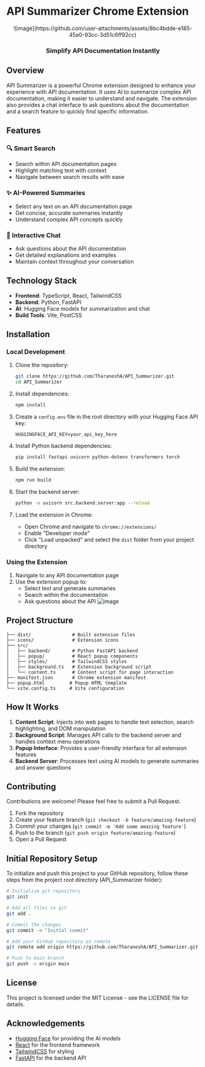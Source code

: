 # API Summarizer Chrome Extension

<div align="center">
![image](https://github.com/user-attachments/assets/8bc4bdde-e185-45a0-93cc-3d51c6ff92cc)

  <h3>Simplify API Documentation Instantly</h3>
</div>

## Overview

API Summarizer is a powerful Chrome extension designed to enhance your experience with API documentation. It uses AI to summarize complex API documentation, making it easier to understand and navigate. The extension also provides a chat interface to ask questions about the documentation and a search feature to quickly find specific information.

## Features

### 🔍 Smart Search
- Search within API documentation pages
- Highlight matching text with context
- Navigate between search results with ease

### ✨ AI-Powered Summaries
- Select any text on an API documentation page
- Get concise, accurate summaries instantly
- Understand complex API concepts quickly

### 💬 Interactive Chat
- Ask questions about the API documentation
- Get detailed explanations and examples
- Maintain context throughout your conversation

## Technology Stack

- **Frontend**: TypeScript, React, TailwindCSS
- **Backend**: Python, FastAPI
- **AI**: Hugging Face models for summarization and chat
- **Build Tools**: Vite, PostCSS

## Installation

### Local Development

1. Clone the repository:
   ```bash
   git clone https://github.com/TharaneshA/API_Summarizer.git
   cd API_Summarizer
   ```

2. Install dependencies:
   ```bash
   npm install
   ```

3. Create a `config.env` file in the root directory with your Hugging Face API key:
   ```
   HUGGINGFACE_API_KEY=your_api_key_here
   ```

4. Install Python backend dependencies:
   ```bash
   pip install fastapi uvicorn python-dotenv transformers torch
   ```

5. Build the extension:
   ```bash
   npm run build
   ```

6. Start the backend server:
   ```bash
   python -m uvicorn src.backend.server:app --reload
   ```

7. Load the extension in Chrome:
   - Open Chrome and navigate to `chrome://extensions/`
   - Enable "Developer mode"
   - Click "Load unpacked" and select the `dist` folder from your project directory

### Using the Extension

1. Navigate to any API documentation page
2. Use the extension popup to:
   - Select text and generate summaries
   - Search within the documentation
   - Ask questions about the API
![image](https://github.com/user-attachments/assets/e12e8ce2-3f8d-4b15-8741-412d8e8bb3fe)


## Project Structure

```
├── dist/               # Built extension files
├── icons/              # Extension icons
├── src/
│   ├── backend/        # Python FastAPI backend
│   ├── popup/          # React popup components
│   ├── styles/         # TailwindCSS styles
│   ├── background.ts   # Extension background script
│   └── content.ts      # Content script for page interaction
├── manifest.json       # Chrome extension manifest
├── popup.html         # Popup HTML template
└── vite.config.ts     # Vite configuration
```

## How It Works

1. **Content Script**: Injects into web pages to handle text selection, search highlighting, and DOM manipulation
2. **Background Script**: Manages API calls to the backend server and handles context menu operations
3. **Popup Interface**: Provides a user-friendly interface for all extension features
4. **Backend Server**: Processes text using AI models to generate summaries and answer questions

## Contributing

Contributions are welcome! Please feel free to submit a Pull Request.

1. Fork the repository
2. Create your feature branch (`git checkout -b feature/amazing-feature`)
3. Commit your changes (`git commit -m 'Add some amazing feature'`)
4. Push to the branch (`git push origin feature/amazing-feature`)
5. Open a Pull Request

## Initial Repository Setup

To initialize and push this project to your GitHub repository, follow these steps from the project root directory (API_Summarizer folder):

```bash
# Initialize git repository
git init

# Add all files to git
git add .

# Commit the changes
git commit -m "Initial commit"

# Add your GitHub repository as remote
git remote add origin https://github.com/TharaneshA/API_Summarizer.git

# Push to main branch
git push -u origin main
```

## License

This project is licensed under the MIT License - see the LICENSE file for details.

## Acknowledgements

- [Hugging Face](https://huggingface.co/) for providing the AI models
- [React](https://reactjs.org/) for the frontend framework
- [TailwindCSS](https://tailwindcss.com/) for styling
- [FastAPI](https://fastapi.tiangolo.com/) for the backend API
